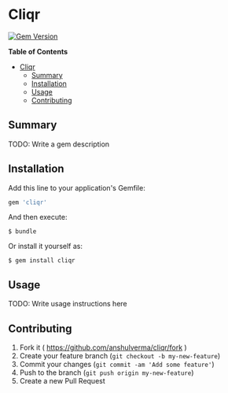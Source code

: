 # Cliqr

[![Gem Version](https://badge.fury.io/rb/cliqr.svg)](http://badge.fury.io/rb/cliqr)

<!-- markdown-toc start - Don't edit this section. Run M-x markdown-toc/generate-toc again -->
**Table of Contents**

- [Cliqr](#cliqr)
    - [Summary](#summary)
    - [Installation](#installation)
    - [Usage](#usage)
    - [Contributing](#contributing)

<!-- markdown-toc end -->


## Summary

TODO: Write a gem description

## Installation

Add this line to your application's Gemfile:

```ruby
gem 'cliqr'
```

And then execute:

    $ bundle

Or install it yourself as:

    $ gem install cliqr

## Usage

TODO: Write usage instructions here

## Contributing

1. Fork it ( https://github.com/anshulverma/cliqr/fork )
2. Create your feature branch (`git checkout -b my-new-feature`)
3. Commit your changes (`git commit -am 'Add some feature'`)
4. Push to the branch (`git push origin my-new-feature`)
5. Create a new Pull Request
